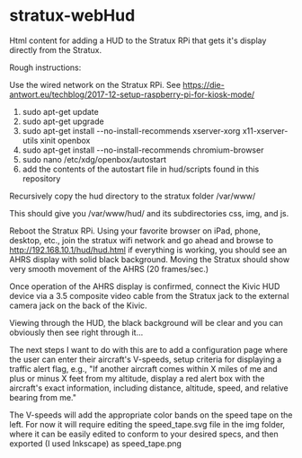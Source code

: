 # stratux-webHud
Html content for adding a HUD to the Stratux RPi that gets it's display directly from the Stratux.


Rough instructions:

Use the wired network on the Stratux RPi. See https://die-antwort.eu/techblog/2017-12-setup-raspberry-pi-for-kiosk-mode/
   1. sudo apt-get update
   2. sudo apt-get upgrade
   3. sudo apt-get install --no-install-recommends xserver-xorg x11-xserver-utils xinit openbox
   4. sudo apt-get install --no-install-recommends chromium-browser
   5. sudo nano /etc/xdg/openbox/autostart
   6. add the contents of the autostart file in hud/scripts found in this repository
 
Recursively copy the hud directory to the stratux folder /var/www/
 
This should give you /var/www/hud/ and its subdirectories css, img, and js.
 
Reboot the Stratux RPi.  Using your favorite browser on iPad, phone, desktop, etc., join the stratux wifi network and go ahead and browse to http://192.168.10.1/hud/hud.html if everything is working, you should see an AHRS display with solid black background. Moving the Stratux should show very smooth movement of the AHRS (20 frames/sec.)
 
Once operation of the AHRS display is confirmed, connect the Kivic HUD device via a 3.5 composite video cable from the Stratux jack to the external camera jack on the back of the Kivic.

Viewing through the HUD, the black background will be clear and you can obviously then see right through it...

The next steps I want to do with this are to add a configuration page where the user can enter their aircraft's V-speeds, setup criteria for displaying a traffic alert flag, e.g., "If another aircraft comes within X miles of me and plus or minus X feet from my altitude, display a red alert box with the aircraft's exact information, including distance, altitude, speed, and relative bearing from me."  

The V-speeds will add the appropriate color bands on the speed tape on the left.  For now it will require editing the speed_tape.svg file in the img folder, where it can be easily edited to conform to your desired specs, and then exported (I used Inkscape) as speed_tape.png 
